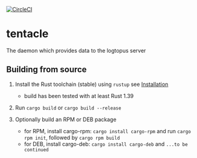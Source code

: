 [![CircleCI](https://circleci.com/gh/logtopus/tentacle/tree/master.svg?style=svg)](https://circleci.com/gh/logtopus/tentacle/tree/master)

# tentacle
The daemon which provides data to the logtopus server

## Building from source

1. Install the Rust toolchain (stable) using `rustup` see [Installation](https://doc.rust-lang.org/book/second-edition/ch01-01-installation.html)
    * build has been tested with at least Rust 1.39

2. Run `cargo build` or `cargo build --release`

3. Optionally build an RPM or DEB package
    * for RPM, install cargo-rpm: `cargo install cargo-rpm` and run `cargo rpm init`, followed by `cargo rpm build`
    * for DEB, install cargo-deb: `cargo install cargo-deb` and `...to be continued`
